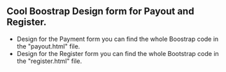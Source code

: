 ## Cool Boostrap Design form for Payout and Register.

- Design for the Payment form you can find the whole Boostrap code in the "payout.html" file.
- Design for the Register form you can find the whole Bootstrap code in the "register.html" file. 










